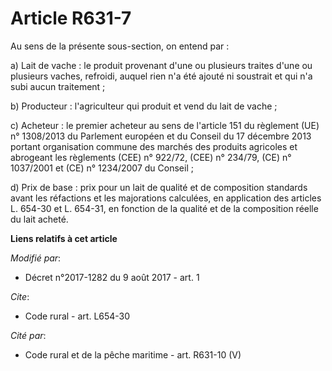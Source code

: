 # Article R631-7

Au sens de la présente sous-section, on entend par :

a) Lait de vache : le produit provenant d'une ou plusieurs traites d'une ou plusieurs vaches, refroidi, auquel rien n'a été
ajouté ni soustrait et qui n'a subi aucun traitement ;

b) Producteur : l'agriculteur qui produit et vend du lait de vache ;

c) Acheteur : le premier acheteur au sens de l'article 151 du règlement (UE) n° 1308/2013 du Parlement européen et du Conseil
du 17 décembre 2013 portant organisation commune des marchés des produits agricoles et abrogeant les règlements (CEE) n°
922/72, (CEE) n° 234/79, (CE) n° 1037/2001 et (CE) n° 1234/2007 du Conseil ;

d) Prix de base : prix pour un lait de qualité et de composition standards avant les réfactions et les majorations calculées,
en application des articles L. 654-30 et L. 654-31, en fonction de la qualité et de la composition réelle du lait acheté.

**Liens relatifs à cet article**

_Modifié par_:

  - Décret n°2017-1282 du 9 août 2017 - art. 1

_Cite_:

  - Code rural - art. L654-30

_Cité par_:

  - Code rural et de la pêche maritime - art. R631-10 (V)
